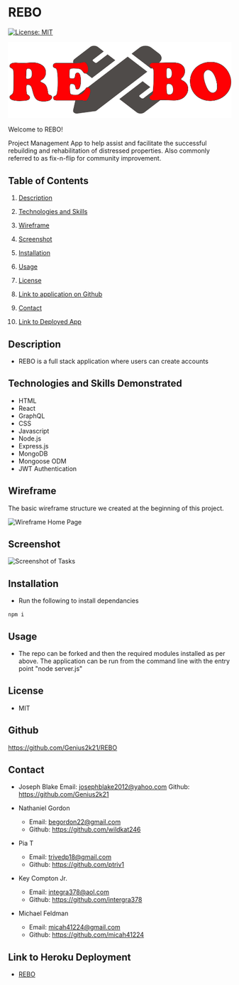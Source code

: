 # REBO

[![License: MIT](https://img.shields.io/badge/License-MIT-yellow.svg)](https://opensource.org/licenses/MIT)

![logo](./client/public/pencil-ruler-solidtestwide.png)

Welcome to REBO!

Project Management App to help assist and facilitate the successful rebuilding and rehabilitation of distressed properties. Also commonly referred to as fix-n-flip for community improvement.

## Table of Contents

1. [Description](#description)

1. [Technologies and Skills](#technologies)

1. [Wireframe](#wireframe)

1. [Screenshot](#screenshot)

1. [Installation](#installation)

1. [Usage](#usage)

1. [License](#license)

1. [Link to application on Github](#github)

1. [Contact](#contact)

1. [Link to Deployed App](#sample)

## <a id="description"></a>Description

- REBO is a full stack application where users can create accounts

## <a id="technologies"></a>Technologies and Skills Demonstrated

- HTML
- React
- GraphQL
- CSS
- Javascript
- Node.js
- Express.js
- MongoDB
- Mongoose ODM
- JWT Authentication

## <a id="wireframe"></a>Wireframe

The basic wireframe structure we created at the beginning of this project.

![Wireframe Home Page](./public/images/)

## <a id="screenshot"></a>Screenshot

![Screenshot of Tasks](/public/images/)

## <a id="installation"></a>Installation

- Run the following to install dependancies

```
npm i
```

## <a id="usage"></a>Usage

- The repo can be forked and then the required modules installed as per above. The application can be run from the command line with the entry point "node server.js"

## <a id="license"></a>License

- MIT

## <a id="github"></a>Github

https://github.com/Genius2k21/REBO

## <a id="contact"></a>Contact

- Joseph Blake
  Email: josephblake2012@yahoo.com
  Github: https://github.com/Genius2k21

- Nathaniel Gordon

  - Email: begordon22@gmail.com
  - Github: https://github.com/wildkat246

- Pia T

  - Email: trivedp18@gmail.com
  - Github: https://github.com/ptriv1

- Key Compton Jr.

  - Email: integra378@aol.com
  - Github: https://github.com/intergra378

- Michael Feldman
  - Email: micah41224@gmail.com
  - Github: https://github.com/micah41224

## <a id="sample"></a>Link to Heroku Deployment

- [REBO](https://)
